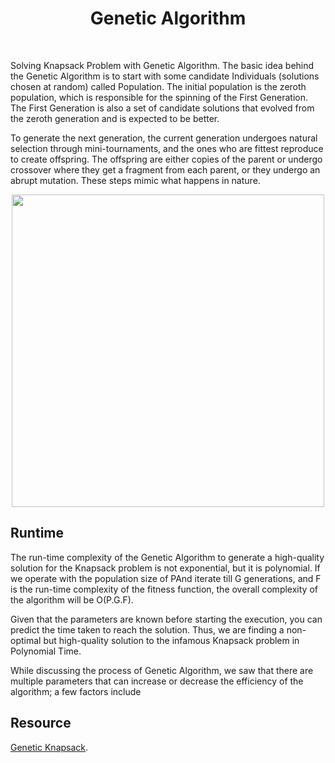 <h1 align="center">
  Genetic Algorithm
</h1>

<br />

Solving Knapsack Problem with Genetic Algorithm.
The basic idea behind the Genetic Algorithm is to start with some candidate Individuals (solutions chosen at random) called Population. The initial population is the zeroth population, which is responsible for the spinning of the First Generation. The First Generation is also a set of candidate solutions that evolved from the zeroth generation and is expected to be better.

To generate the next generation, the current generation undergoes natural selection through mini-tournaments, and the ones who are fittest reproduce to create offspring. The offspring are either copies of the parent or undergo crossover where they get a fragment from each parent, or they undergo an abrupt mutation. These steps mimic what happens in nature.

<p align="center">
  <img src="https://user-images.githubusercontent.com/4745789/156874170-608cd9a4-6241-4882-b123-658d14a64c89.png" width="500" />
</p>

## Runtime

The run-time complexity of the Genetic Algorithm to generate a high-quality solution for the Knapsack problem is not exponential, but it is polynomial. If we operate with the population size of PAnd iterate till G generations, and F is the run-time complexity of the fitness function, the overall complexity of the algorithm will be O(P.G.F).

Given that the parameters are known before starting the execution, you can predict the time taken to reach the solution. Thus, we are finding a non-optimal but high-quality solution to the infamous Knapsack problem in Polynomial Time.

While discussing the process of Genetic Algorithm, we saw that there are multiple parameters that can increase or decrease the efficiency of the algorithm; a few factors include

## Resource

[Genetic Knapsack](https://arpitbhayani.me/blogs/genetic-knapsack).
